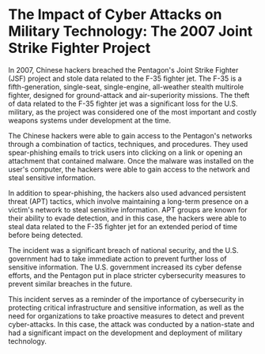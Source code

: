 The Impact of Cyber Attacks on Military Technology: The 2007 Joint Strike Fighter Project
=========================================================================================

In 2007, Chinese hackers breached the Pentagon's Joint Strike Fighter (JSF) project and stole data related to the F-35 fighter jet. The F-35 is a fifth-generation, single-seat, single-engine, all-weather stealth multirole fighter, designed for ground-attack and air-superiority missions. The theft of data related to the F-35 fighter jet was a significant loss for the U.S. military, as the project was considered one of the most important and costly weapons systems under development at the time.

The Chinese hackers were able to gain access to the Pentagon's networks through a combination of tactics, techniques, and procedures. They used spear-phishing emails to trick users into clicking on a link or opening an attachment that contained malware. Once the malware was installed on the user's computer, the hackers were able to gain access to the network and steal sensitive information.

In addition to spear-phishing, the hackers also used advanced persistent threat (APT) tactics, which involve maintaining a long-term presence on a victim's network to steal sensitive information. APT groups are known for their ability to evade detection, and in this case, the hackers were able to steal data related to the F-35 fighter jet for an extended period of time before being detected.

The incident was a significant breach of national security, and the U.S. government had to take immediate action to prevent further loss of sensitive information. The U.S. government increased its cyber defense efforts, and the Pentagon put in place stricter cybersecurity measures to prevent similar breaches in the future.

This incident serves as a reminder of the importance of cybersecurity in protecting critical infrastructure and sensitive information, as well as the need for organizations to take proactive measures to detect and prevent cyber-attacks. In this case, the attack was conducted by a nation-state and had a significant impact on the development and deployment of military technology.